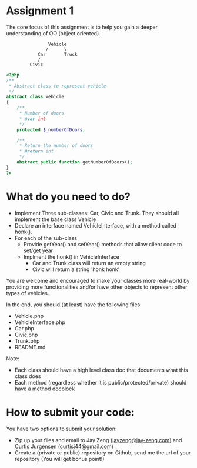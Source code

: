 Assignment 1
============
The core focus of this assignment is to help you gain a deeper understanding of OO (object oriented).

                    Vehicle
                   /      \
                Car       Truck
                /
             Civic

```php
<?php
/**
 * Abstract class to represent vehicle
 */
abstract class Vehicle
{
    /**
     * Number of doors
     * @var int
     */
    protected $_numberOfDoors;

    /**
     * Return the number of doors
     * @return int
     */
    abstract public function getNumberOfDoors();
}
?>
```

What do you need to do?
============
- Implement Three sub-classes: Car, Civic and Trunk. They should all implement the base class Vehicle
- Declare an interface named VehicleInterface, with a method called honk().
- For each of the sub-class
    - Provide getYear() and setYear() methods that allow client code to set/get year
    - Implment the honk() in VehicleInterface
        - Car and Trunk class will return an empty string
        - Civic will return a string 'honk honk'

You are welcome and encouraged to make your classes more real-world by providing more functionalities and/or
have other objects to represent other types of vehicles.

In the end, you should (at least) have the following files:
- Vehicle.php
- VehicleInterface.php
- Car.php
- Civic.php
- Trunk.php
- README.md

Note:
- Each class should have a high level class doc that documents what this class does
- Each method (regardless whether it is public/protected/private) should have a method docblock

How to submit your code:
============
You have two options to submit your solution:
- Zip up your files and email to Jay Zeng (jayzeng@jay-zeng.com) and Curtis Jurgensen (curtisj44@gmail.com)
- Create a (private or public) repository on Github, send me the url of your repository (You will get bonus point!)
